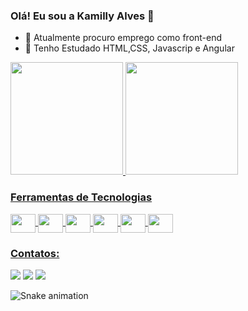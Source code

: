### Olá! Eu sou a Kamilly Alves 👋


- 🔭 Atualmente procuro emprego como front-end
- 🌱 Tenho Estudado HTML,CSS, Javascrip e Angular

<div>
<a href="https://beacons.ai/kamilly-alves">
  <img height="180em" src="https://github-readme-stats.vercel.app/api?username=kamilly-alves&show_icons-true&theme=dracula&include_all_comits-true&count_private-true"/>
  <img height="180em" src="https://github-readme-stats.vercel.app/api/top-langs/?username=kamilly-alves&layout=compact&langs_count=168&theme=dracula"/>
<div>
  

  
  ### Ferramentas de Tecnologias


<img align="center" height="30" width="40" src="https://cdn.jsdelivr.net/gh/devicons/devicon/icons/html5/html5-original.svg" />
<img align="center" height="30" width="40" src="https://cdn.jsdelivr.net/gh/devicons/devicon/icons/css3/css3-original.svg" />
<img align="center" height="30" width="40" src="https://cdn.jsdelivr.net/gh/devicons/devicon/icons/javascript/javascript-original.svg" />
<img align="center" height="30" width="40" src="https://cdn.jsdelivr.net/gh/devicons/devicon/icons/angularjs/angularjs-original.svg" />
<img align="center" height="30" width="40" src="https://cdn.jsdelivr.net/gh/devicons/devicon/icons/nodejs/nodejs-original.svg" />
<img align="center" height="30" width="40" src="https://cdn.jsdelivr.net/gh/devicons/devicon/icons/visualstudio/visualstudio-plain.svg" />
  

### Contatos:

<div>
<a href="https://instagram.com/kamilly_alves" target="_blank"><img src="https://img.shields.io/badge/-Instagram-%23E4405F?style=for-the-badge&logo=instagram&logoColor=white" target="_blank"></a>
<a href = "mailto:contato@kamilly7840@gmail.com"><img src="https://img.shields.io/badge/Gmail-D14836?style=for-the-badge&logo=gmail&logoColor=white" target="_blank"></a>
<a href="https://www.linkedin.com/in/kamilly-alves" target="_blank"><img src="https://img.shields.io/badge/-LinkedIn-%230077B5?style=for-the-badge&logo=linkedin&logoColor=white" target="_blank"></a>   
  
   ![Snake animation](https://github.com/kamilly-alves/kamilly-alves/blob/output/github-contribution-grid-snake.svg)
</div>
  
 
 
 
